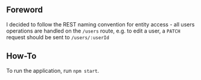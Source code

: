 ## Foreword

I decided to follow the REST naming convention for entity access - all users
operations are handled on the `/users` route, e.g. to edit a user, a `PATCH`
request should be sent to `/users/:userId`

## How-To

To run the application, run `npm start`.
